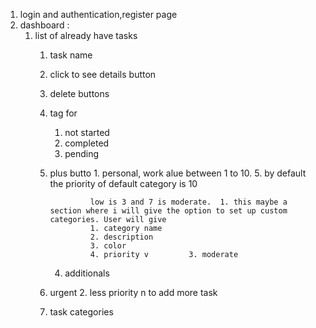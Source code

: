 1. login and authentication,register page
2. dashboard :
    1. list of already have tasks
        1. task name
        2. click to see details button
        3. delete buttons
        4. tag for 
            1. not started
            2. completed
            3. pending 
        5. plus butto              1. personal, work
                  alue between 1 to 10.
                        5. by default the priority of default category is 10
                        
                        low is 3 and 7 is moderate.  1. this maybe a section where i will give the option to set up custom categories. User will give
                        1. category name
                        2. description
                        3. color 
                        4. priority v         3. moderate
            4. additionals
          1. urgent
            2. less priority
   n to add more task
        6. task categories
    
